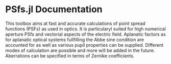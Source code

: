 # PSfs.jl Documentation
This toolbox aims at fast and accurate calculations of point spread functions (PSFs) as used in optics. It is particularyl
suited for high numerical aperture PSfs and vectorial aspects of the electric field. 
Aplanatic factors as for aplanatic optical systems fullfilling the Abbe sine condition are accounted for as well as
various pupil properties can be supplied. 
Different modes of calculation are possible and more will be added in the future. Aberrations can be specified in terms of Zernike coefficients.

